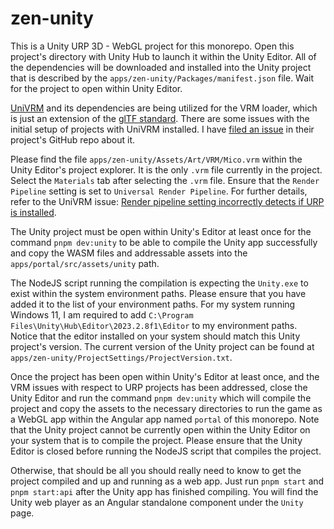 # zen-unity
This is a Unity URP 3D - WebGL project for this monorepo.  Open this project's directory with Unity Hub to launch it within the Unity Editor.  All of the dependencies will be downloaded and installed into the Unity project that is described by the `apps/zen-unity/Packages/manifest.json` file. Wait for the project to open within Unity Editor.

[UniVRM](https://github.com/vrm-c/UniVRM) and its dependencies are being utilized for the VRM loader, which is just an extension of the [glTF standard](https://www.youtube.com/watch?v=tonSNnEj-ow).  There are some issues with the initial setup of projects with UniVRM installed.  I have [filed an issue](https://github.com/vrm-c/UniVRM/issues/2185) in their project's GitHub repo about it.

Please find the file `apps/zen-unity/Assets/Art/VRM/Mico.vrm` within the Unity Editor's project explorer.  It is the only `.vrm` file currently in the project.  Select the `Materials` tab after selecting the `.vrm` file.  Ensure that the `Render Pipeline` setting is set to `Universal Render Pipeline`.  For further details, refer to the UniVRM issue: [Render pipeline setting incorrectly detects if URP is installed](https://github.com/vrm-c/UniVRM/issues/2185).

The Unity project must be open within Unity's Editor at least once for the command `pnpm dev:unity` to be able to compile the Unity app successfully and copy the WASM files and addressable assets into the `apps/portal/src/assets/unity` path.

The NodeJS script running the compilation is expecting the `Unity.exe` to exist within the system environment paths.  Please ensure that you have added it to the list of your environment paths.  For my system running Windows 11, I am required to add `C:\Program Files\Unity\Hub\Editor\2023.2.8f1\Editor` to my environment paths.  Notice that the editor installed on your system should match this Unity project's version.  The current version of the Unity project can be found at `apps/zen-unity/ProjectSettings/ProjectVersion.txt`.

Once the project has been open within Unity's Editor at least once, and the VRM issues with respect to URP projects has been addressed, close the Unity Editor and run the command `pnpm dev:unity` which will compile the project and copy the assets to the necessary directories to run the game as a WebGL app within the Angular app named `portal` of this monorepo.  Note that the Unity project cannot be currently open within the Unity Editor on your system that is to compile the project.  Please ensure that the Unity Editor is closed before running the NodeJS script that compiles the project.

Otherwise, that should be all you should really need to know to get the project compiled and up and running as a web app.  Just run `pnpm start` and `pnpm start:api` after the Unity app has finished compiling.  You will find the Unity web player as an Angular standalone component under the `Unity` page.